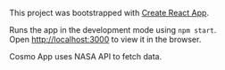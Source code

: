 This project was bootstrapped with [Create React App](https://github.com/facebook/create-react-app).

Runs the app in the development mode using `npm start`.\
Open [http://localhost:3000](http://localhost:3000) to view it in the browser.

Cosmo App uses NASA API to fetch data.


